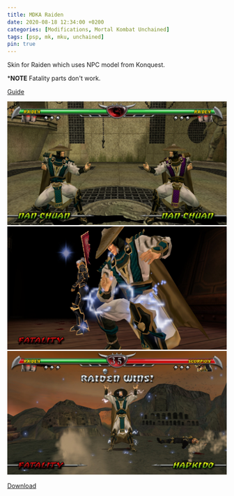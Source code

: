 ```yaml
---
title: MDKA Raiden
date: 2020-08-18 12:34:00 +0200
categories: [Modifications, Mortal Kombat Unchained]
tags: [psp, mk, mku, unchained]   
pin: true
---
```


Skin for Raiden which uses NPC model from Konquest.

***NOTE**
Fatality parts don't work.

[Guide](https://ermaccer.github.io/posts/how-to-install-mortal-kombat-unchained-mods/)

![Preview](https://raw.githubusercontent.com/ermaccer/ermaccer.github.io/gh-pages/assets/mods/mku/mkdaraiden/1.jpg)
![Preview](https://raw.githubusercontent.com/ermaccer/ermaccer.github.io/gh-pages/assets/mods/mku/mkdaraiden/2.jpg)
![Preview](https://raw.githubusercontent.com/ermaccer/ermaccer.github.io/gh-pages/assets/mods/mku/mkdaraiden/3.jpg)



[Download](https://drive.google.com/file/d/1Lo5O7htYFu_y6RuQTTTI2cBPyIkqcgc5/view?usp=sharing)

